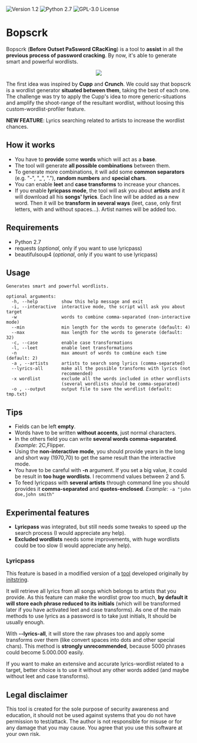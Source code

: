 ![Version 1.2](http://img.shields.io/badge/version-v1.2-orange.svg)
![Python 2.7](http://img.shields.io/badge/python-2.7-blue.svg)
![GPL-3.0 License](https://img.shields.io/badge/license-GPL%203.0-brightgreen.svg)

# Bopscrk
Bopscrk (**Before Outset PaSsword CRacKing**) is a tool to **assist** in all the **previous process of password cracking**. By now, it's able to generate smart and powerful wordlists.
  
  
<p align="center"><img src="https://github.com/R3nt0n/bopscrk/blob/master/img/example.gif" /></p>
  

The first idea was inspired by **Cupp** and **Crunch**. We could say that bopscrk is a wordlist generator **situated between them**, taking the best of each one. The challenge was try to apply the Cupp's idea to more generic-situations and amplify the shoot-range of the resultant wordlist, without loosing this custom-wordlist-profiler feature.

**NEW FEATURE**: Lyrics searching related to artists to increase the wordlist chances. 


## How it works
* You have to **provide** some **words** which will act as a **base**.
* The tool will generate **all possible combinations** between them.
* To generate more combinations, it will add some **common separators** (e.g. "-", "_", "."), **random numbers** and **special chars**.
* You can enable **leet** and **case transforms** to increase your chances.
* If you enable **lyricpass mode**, the tool will ask you about **artists** and it will download all his **songs' lyrics**. Each line will be added as a new word. Then it will be **transform in several ways** (leet, case, only first letters, with and without spaces...). Artist names will be added too. 
 

## Requirements
* Python 2.7
* requests (*optional*, only if you want to use lyricpass)
* beautifulsoup4 (*optional*, only if you want to use lyricpass)

## Usage
```
Generates smart and powerful wordlists.

optional arguments:
  -h, --help         show this help message and exit
  -i, --interactive  interactive mode, the script will ask you about target
  -w                 words to combine comma-separated (non-interactive mode)
  --min              min length for the words to generate (default: 4)
  --max              max length for the words to generate (default: 32)
  -c, --case         enable case transformations
  -l, --leet         enable leet transformations
  -n                 max amount of words to combine each time (default: 2)
  -a , --artists     artists to search song lyrics (comma-separated)
  --lyrics-all       make all the possible transforms with lyrics (not
                     recommended)
  -x wordlist        exclude all the words included in other wordlists
                     (several wordlists should be comma-separated)
  -o , --output      output file to save the wordlist (default: tmp.txt)

```
 

## Tips
* Fields can be left **empty**.
* Words have to be written **without accents**, just normal characters.
* In the others field you can write **several words comma-separated**. *Example*: 2C,Flipper.
* Using the **non-interactive mode**, you should provide years in the long and short way (1970,70) to get the same result than the interactive mode.
* You have to be careful with **-n** argument. If you set a big value, it could be result in **too huge wordlists**. I recommend values between 2 and 5.
* To feed lyricpass with **several artists** through command line you should provides it **comma-separated** and **quotes-enclosed**. *Example*: `-a "john doe,john smith"`


## Experimental features
* **Lyricpass** was integrated, but still needs some tweaks to speed up the search process (I would appreciate any help).
* **Excluded wordlists** needs some improvements, with huge wordlists could be too slow (I would appreciate any help).

### Lyricpass 
This feature is based in a modified version of a [tool](https://github.com/initstring/lyricpass) developed originally by [initstring](https://github.com/initstring/).

It will retrieve all lyrics from all songs which belongs to artists that you provide. As this feature can make the wordlist grow too much, **by default it will store each phrase reduced to its initials** (which will be transformed later if you have activated leet and case transforms). As one of the main methods to use lyrics as a password is to take just initials, It should be usually enough.

With **--lyrics-all**, it will store the raw phrases too and apply some transforms over them (like convert spaces into dots and other special chars). This method is **strongly unrecommended**, because 5000 phrases could become 5.000.000 easily.

If you want to make an extensive and accurate lyrics-wordlist related to a target, better choice is to use it without any other words added (and maybe without leet and case transforms). 


## Legal disclaimer
This tool is created for the sole purpose of security awareness and education, it should not be used against systems that you do not have permission to test/attack. The author is not responsible for misuse or for any damage that you may cause. You agree that you use this software at your own risk.